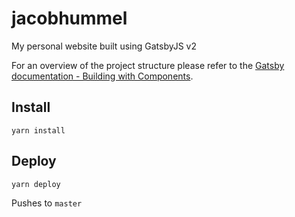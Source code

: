 # jacobhummel
My personal website built using GatsbyJS v2

For an overview of the project structure please refer to the [Gatsby documentation - Building with Components](https://www.gatsbyjs.org/docs/building-with-components/).

## Install

```
yarn install
```

## Deploy

```
yarn deploy
```

Pushes to `master`
